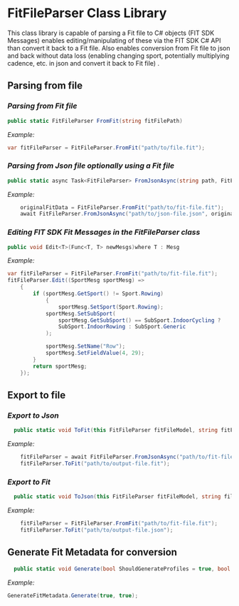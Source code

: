 # FitFileParser Class Library

This class library is capable of parsing a Fit file to C# objects (FIT SDK Messages) enables editing/manipulating of these via the FIT SDK C# API than convert it back to a Fit file. Also enables conversion from Fit file to json and back without data loss (enabling changing sport, potentially multiplying cadence, etc. in json and convert it back to Fit file) .

## Parsing from file

### *Parsing from Fit file*

```cs
public static FitFileParser FromFit(string fitFilePath)
```
*Example:*
```cs
var fitFileParser = FitFileParser.FromFit("path/to/file.fit");
```

### *Parsing from Json file optionally using a Fit file*

```cs
public static async Task<FitFileParser> FromJsonAsync(string path, FitFileParser? fitFileModel = null, string? outputPath = null)
```
*Example:*
```cs
    originalFitData = FitFileParser.FromFit("path/to/fit-file.fit");
    await FitFileParser.FromJsonAsync("path/to/json-file.json", originalFitData, "path/to/output-file.fit");
```

### *Editing FIT SDK Fit Messages in the FitFileParser class*

```cs
public void Edit<T>(Func<T, T> newMesgs)where T : Mesg
```
*Example:*
```cs
var fitFileParser = FitFileParser.FromFit("path/to/fit-file.fit");
fitFileParser.Edit((SportMesg sportMesg) =>
    {
        if (sportMesg.GetSport() != Sport.Rowing)
            {
                sportMesg.SetSport(Sport.Rowing);
            sportMesg.SetSubSport(
                sportMesg.GetSubSport() == SubSport.IndoorCycling ?
                SubSport.IndoorRowing : SubSport.Generic
            );

            sportMesg.SetName("Row");
            sportMesg.SetFieldValue(4, 29);
        }
        return sportMesg;
    });

```

## Export to file

### *Export to Json*

```cs
  public static void ToFit(this FitFileParser fitFileModel, string fitFilePath)
```
*Example:*
```cs
    fitFileParser = await FitFileParser.FromJsonAsync("path/to/fit-file.json");
    fitFileParser.ToFit("path/to/output-file.fit");
```

### *Export to Fit*

```cs
  public static void ToJson(this FitFileParser fitFileModel, string filePath)
```
*Example:*
```cs
    fitFileParser = FitFileParser.FromFit("path/to/fit-file.fit");
    fitFileParser.ToFit("path/to/output-file.json");
```

## Generate Fit Metadata for conversion

```cs
  public static void Generate(bool ShouldGenerateProfiles = true, bool ShouldGenerateTypes = true)
```
*Example:*
```cs
GenerateFitMetadata.Generate(true, true);
```